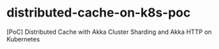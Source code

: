 # distributed-cache-on-k8s-poc
[PoC] Distributed Cache with Akka Cluster Sharding and Akka HTTP on Kubernetes
